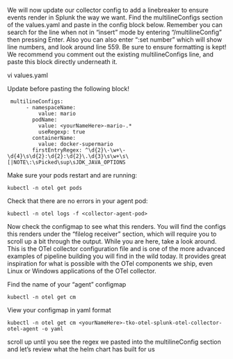 We will now update our collector config to add a linebreaker to ensure events render in Splunk the way we want. 
Find the multilineConfigs section of the values.yaml and paste in the config block below. 
Remember you can search for the line when not in “insert” mode by entering “/multilineConfig” then pressing Enter. Also you can also enter “:set number” which will show line numbers, and look around line 559. 
Be sure to ensure formatting is kept!
We recommend you comment out the existing multilineConfigs line, and paste this block directly underneath it. 

vi values.yaml

Update <yourNameHere> before pasting the following block!

```
 multilineConfigs: 
      - namespaceName:
          value: mario
        podName:
          value: <yourNameHere>-mario-.*
          useRegexp: true
        containerName:
          value: docker-supermario
        firstEntryRegex: ^\d{2}\-\w+\-\d{4}\s\d{2}:\d{2}:\d{2}\.\d{3}\s\w+\s\[|NOTE\:\sPicked\sup\sJDK_JAVA_OPTIONS
```

Make sure your pods restart and are running:

```
kubectl -n otel get pods
```
  
Check that there are no errors in your agent pod:

```
kubectl -n otel logs -f <collector-agent-pod> 
```
  
Now check the configmap to see what this renders. You will find the configs this renders under the “filelog receiver” section, which will require you to scroll up a bit through the output. 
While you are here, take a look around. This is the OTel collector configuration file and is one of the more advanced examples of pipeline building you will find in the wild today. It provides great inspiration for what is possible with the OTel components we ship, even Linux or Windows applications of the OTel collector. 

Find the name of your “agent” configmap
```
kubectl -n otel get cm 
```
  
View your configmap in yaml format

```
kubectl -n otel get cm <yourNameHere>-tko-otel-splunk-otel-collector-otel-agent -o yaml
```
  
scroll up until you see the regex we pasted into the multilineConfig section and let’s review what the helm chart has built for us
